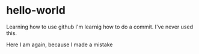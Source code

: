 # hello-world
Learning how to use github
I'm learnig how to do a commit. I've never used this.

Here I am again, because I made a mistake
